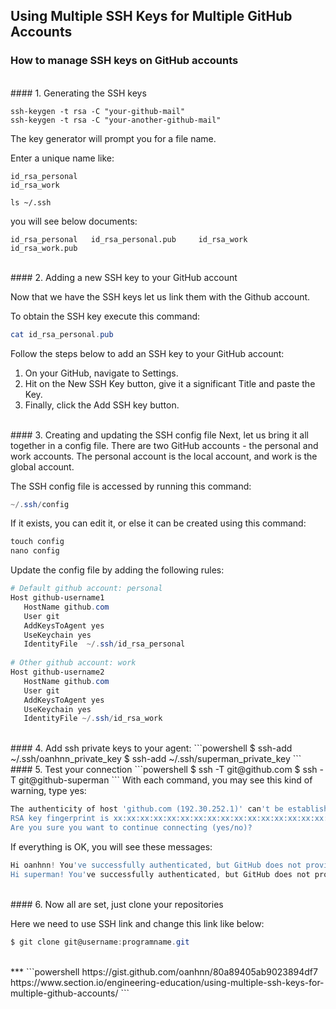 ## Using Multiple SSH Keys for Multiple GitHub Accounts
###  How to manage SSH keys on GitHub accounts
</br>
#### 1. Generating the SSH keys

```tsql
ssh-keygen -t rsa -C "your-github-mail"
ssh-keygen -t rsa -C "your-another-github-mail"
```

The key generator will prompt you for a file name.

Enter a unique name like:

```tsql
id_rsa_personal
id_rsa_work
```
```tsql
ls ~/.ssh
```
you will see below documents: 

```tsql
id_rsa_personal   id_rsa_personal.pub	  id_rsa_work   id_rsa_work.pub 
```  



</br>
#### 2. Adding a new SSH key to your GitHub account

Now that we have the SSH keys let us link them with the Github account.

To obtain the SSH key execute this command:

```powershell
cat id_rsa_personal.pub
```
Follow the steps below to add an SSH key to your GitHub account:

1. On your GitHub, navigate to Settings.
2. Hit on the New SSH Key button, give it a significant Title and paste the Key.
3. Finally, click the Add SSH key button.


</br>
#### 3. Creating and updating the SSH config file
Next, let us bring it all together in a config file. There are two GitHub accounts - the personal and work accounts. The personal account is the local account, and work is the global account.

The SSH config file is accessed by running this command:

```powershell
~/.ssh/config
```

If it exists, you can edit it, or else it can be created using this command:

```powershell
touch config
nano config
```

Update the config file by adding the following rules:

```powershell
# Default github account: personal
Host github-username1
   HostName github.com
   User git
   AddKeysToAgent yes
   UseKeychain yes
   IdentityFile  ~/.ssh/id_rsa_personal
   
# Other github account: work
Host github-username2
   HostName github.com
   User git
   AddKeysToAgent yes
   UseKeychain yes
   IdentityFile ~/.ssh/id_rsa_work
```

</br>
#### 4. Add ssh private keys to your agent:
```powershell
$ ssh-add ~/.ssh/oanhnn_private_key
$ ssh-add ~/.ssh/superman_private_key
```

</br>
#### 5. Test your connection
```powershell
$ ssh -T git@github.com
$ ssh -T git@github-superman
```
With each command, you may see this kind of warning, type yes:

```powershell
The authenticity of host 'github.com (192.30.252.1)' can't be established.
RSA key fingerprint is xx:xx:xx:xx:xx:xx:xx:xx:xx:xx:xx:xx:xx:xx:xx:xx:
Are you sure you want to continue connecting (yes/no)?
```

If everything is OK, you will see these messages:

```powershell
Hi oanhnn! You've successfully authenticated, but GitHub does not provide shell access.
Hi superman! You've successfully authenticated, but GitHub does not provide shell access.
```


</br>
#### 6. Now all are set, just clone your repositories

Here we need to use SSH link and change this link like below:
```powershell
$ git clone git@username:programname.git 
```
</br>
***
```powershell
https://gist.github.com/oanhnn/80a89405ab9023894df7
https://www.section.io/engineering-education/using-multiple-ssh-keys-for-multiple-github-accounts/
```

